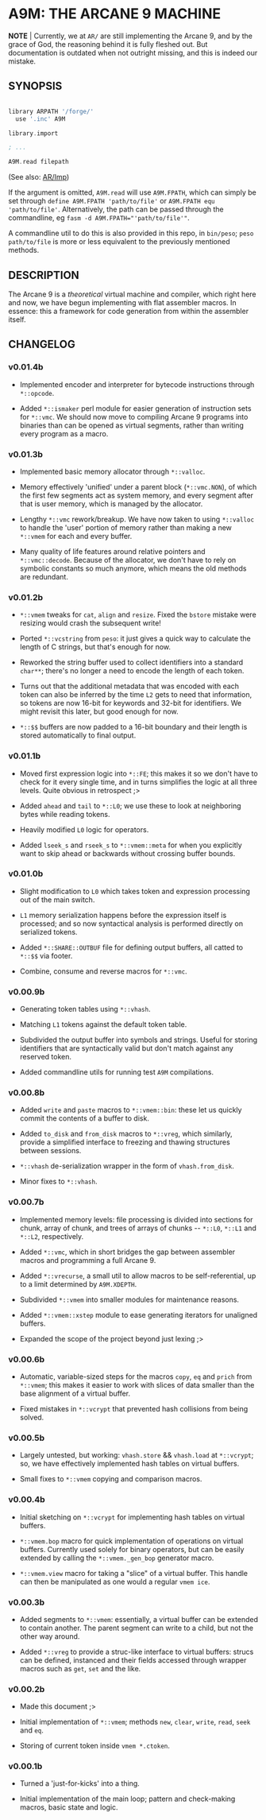 # A9M: THE ARCANE 9 MACHINE

__NOTE__ | Currently, we at `AR/` are still implementing the Arcane 9, and by the grace of God, the reasoning behind it is fully fleshed out. But documentation is outdated when not outright missing, and this is indeed our mistake.

## SYNOPSIS

```asm

library ARPATH '/forge/'
  use '.inc' A9M

library.import

; ...

A9M.read filepath

```

(See also: [AR/Imp](https://github.com/Liebranca/forge/blob/main/docs/Imp.md))

If the argument is omitted, `A9M.read` will use `A9M.FPATH`, which can simply be set through `define A9M.FPATH 'path/to/file'` or `A9M.FPATH equ 'path/to/file'`. Alternatively, the path can be passed through the commandline, eg `fasm -d A9M.FPATH="'path/to/file'"`.

A commandline util to do this is also provided in this repo, in `bin/peso`; `peso path/to/file` is more or less equivalent to the previously mentioned methods.

## DESCRIPTION

The Arcane 9 is a *theoretical* virtual machine and compiler, which right here and now, we have begun implementing with flat assembler macros. In essence: this a framework for code generation from within the assembler itself.

## CHANGELOG

### v0.01.4b

- Implemented encoder and interpreter for bytecode instructions through `*::opcode`.

- Added `*::ismaker` perl module for easier generation of instruction sets for `*::vmc`. We should now move to compiling Arcane 9 programs into binaries than can be opened as virtual segments, rather than writing every program as a macro.

### v0.01.3b

- Implemented basic memory allocator through `*::valloc`.

- Memory effectively 'unified' under a parent block (`*::vmc.NON`), of which the first few segments act as system memory, and every segment after that is user memory, which is managed by the allocator.

- Lengthy `*::vmc` rework/breakup. We have now taken to using `*::valloc` to handle the 'user' portion of memory rather than making a new `*::vmem` for each and every buffer.

- Many quality of life features around relative pointers and `*::vmc::decode`. Because of the allocator, we don't have to rely on symbolic constants so much anymore, which means the old methods are redundant.

### v0.01.2b

- `*::vmem` tweaks for `cat`, `align` and `resize`. Fixed the `bstore` mistake were resizing would crash the subsequent write!

- Ported `*::vcstring` from `peso`: it just gives a quick way to calculate the length of C strings, but that's enough for now.

- Reworked the string buffer used to collect identifiers into a standard `char**`; there's no longer a need to encode the length of each token.

- Turns out that the additional metadata that was encoded with each token can also be inferred by the time `L2` gets to need that information, so tokens are now 16-bit for keywords and 32-bit for identifiers. We might revisit this later, but good enough for now.

- `*::$$` buffers are now padded to a 16-bit boundary and their length is stored automatically to final output.

### v0.01.1b

- Moved first expression logic into `*::FE`; this makes it so we don't have to check for it every single time, and in turns simplifies the logic at all three levels. Quite obvious in retrospect ;>

- Added `ahead` and `tail` to `*::L0`; we use these to look at neighboring bytes while reading tokens.

- Heavily modified `L0` logic for operators.

- Added `lseek_s` and `rseek_s` to `*::vmem::meta` for when you explicitly want to skip ahead or backwards without crossing buffer bounds.

### v0.01.0b

- Slight modification to `L0` which takes token and expression processing out of the main switch.

- `L1` memory serialization happens before the expression itself is processed; and so now syntactical analysis is performed directly on serialized tokens.

- Added `*::SHARE::OUTBUF` file for defining output buffers, all catted to `*::$$` via footer.

- Combine, consume and reverse macros for `*::vmc`.

### v0.00.9b

- Generating token tables using `*::vhash`.

- Matching `L1` tokens against the default token table.
- Subdivided the output buffer into symbols and strings. Useful for storing identifiers that are syntactically valid but don't match against any reserved token.

- Added commandline utils for running test `A9M` compilations.

### v0.00.8b

- Added `write` and `paste` macros to `*::vmem::bin`: these let us quickly commit the contents of a buffer to disk.

- Added `to_disk` and `from_disk` macros to `*::vreg`, which similarly, provide a simplified interface to freezing and thawing structures between sessions.

- `*::vhash` de-serialization wrapper in the form of `vhash.from_disk`.

- Minor fixes to `*::vhash`.

### v0.00.7b

- Implemented memory levels: file processing is divided into sections for chunk, array of chunk, and trees of arrays of chunks -- `*::L0`, `*::L1` and `*::L2`, respectively.

- Added `*::vmc`, which in short bridges the gap between assembler macros and programming a full Arcane 9.

- Added `*::vrecurse`, a small util to allow macros to be self-referential, up to a limit determined by `A9M.XDEPTH`.

- Subdivided `*::vmem` into smaller modules for maintenance reasons.

- Added `*::vmem::xstep` module to ease generating iterators for unaligned buffers.

- Expanded the scope of the project beyond just lexing ;>

### v0.00.6b

- Automatic, variable-sized steps for the macros `copy`, `eq` and `prich` from `*::vmem`; this makes it easier to work with slices of data smaller than the base alignment of a virtual buffer.

- Fixed mistakes in `*::vcrypt` that prevented hash collisions from being solved.

### v0.00.5b

- Largely untested, but working: `vhash.store` && `vhash.load` at `*::vcrypt`; so, we have effectively implemented hash tables on virtual buffers.

- Small fixes to `*::vmem` copying and comparison macros.

### v0.00.4b

- Initial sketching on `*::vcrypt` for implementing hash tables on virtual buffers.

- `*::vmem.bop` macro for quick implementation of operations on virtual buffers. Currently used solely for binary operators, but can be easily extended by calling the `*::vmem._gen_bop` generator macro.

- `*::vmem.view` macro for taking a "slice" of a virtual buffer. This handle can then be manipulated as one would a regular `vmem ice`.

### v0.00.3b

- Added segments to `*::vmem`: essentially, a virtual buffer can be extended to contain another. The parent segment can write to a child, but not the other way around.

- Added `*::vreg` to provide a struc-like interface to virtual buffers: strucs can be defined, instanced and their fields accessed through wrapper macros such as `get`, `set` and the like.

### v0.00.2b

- Made this document ;>

- Initial implementation of `*::vmem`; methods `new`, `clear`, `write`, `read`, `seek` and `eq`.

- Storing of current token inside `vmem *.ctoken`.

### v0.00.1b

- Turned a 'just-for-kicks' into a thing.

- Initial implementation of the main loop; pattern and check-making macros, basic state and logic.

